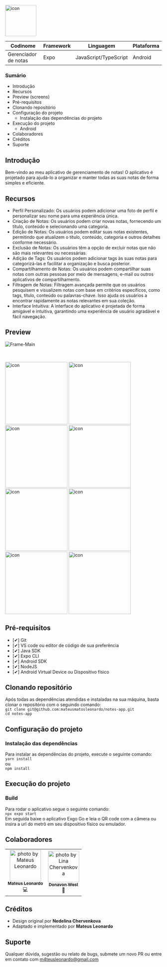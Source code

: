 <img src="https://github.com/mateusmatosleonardo/notes-app/assets/73812069/893ac71e-4c91-4322-bbd5-b968cd9304c5" width="100px;" alt="icon"/><br>

| Codinome | Framework | Linguagem | Plataforma |
|---|---|---|---|
| Gerenciador de notas | Expo | JavaScript/TypeScript | Android |

### Sumário
- Introdução
- Recursos
- Preview (screens)
- Pré-requisitos
- Clonando repositório
- Configuração do projeto
  - Instalação das dependências do projeto
- Execução do projeto
  - Android
- Colaboradores
- Créditos
- Suporte
  

## Introdução
Bem-vindo ao meu aplicativo de gerenciamento de notas! O aplicativo é projetado para ajudá-lo a organizar e manter todas as suas notas de forma simples e eficiente.

## Recursos
- Perfil Personalizado: Os usuários podem adicionar uma foto de perfil e personalizar seu nome para uma experiência única.
- Criação de Notas: Os usuários podem criar novas notas, fornecendo um título, conteúdo e selecionando uma categoria.
-  Edição de Notas: Os usuários podem editar suas notas existentes, permitindo que atualizem o título, conteúdo, categoria e outros detalhes conforme necessário.
- Exclusão de Notas: Os usuários têm a opção de excluir notas que não são mais relevantes ou necessárias.
- Adição de Tags: Os usuários podem adicionar tags às suas notas para categorizá-las e facilitar a organização e busca posterior.
- Compartilhamento de Notas: Os usuários podem compartilhar suas notas com outras pessoas por meio de mensagens, e-mail ou outros aplicativos de compartilhamento.
- Filtragem de Notas: Filtragem avançada permite que os usuários pesquisem e visualizem notas com base em critérios específicos, como tags, título, conteúdo ou palavras-chave. Isso ajuda os usuários a encontrar rapidamente as notas relevantes em sua coleção.
- Interface Intuitiva: A interface do aplicativo é projetada de forma amigável e intuitiva, garantindo uma experiência de usuário agradável e fácil navegação.


## Preview
![Frame-Main](https://github.com/mateusmatosleonardo/notes-app/assets/73812069/5c241a4c-d588-4293-82a5-c55f8e332757)

<br>
<br>
<img src="https://github.com/mateusmatosleonardo/notes-app/assets/73812069/268e5eab-72ed-4cca-8501-bf8c93063349" width="200px;" alt="icon"/>
<img src="https://github.com/mateusmatosleonardo/notes-app/assets/73812069/1160aeba-9ee0-4e78-bb97-0433ab9267cf" width="200px;" alt="icon"/>
<img src="https://github.com/mateusmatosleonardo/notes-app/assets/73812069/e93f234c-38a8-4d91-aaf4-835edd54d81a" width="200px;" alt="icon"/>
<img src="https://github.com/mateusmatosleonardo/notes-app/assets/73812069/dbfaa1c1-b235-42f9-b6b5-0924310888c6" width="200px;" alt="icon"/>
<img src="https://github.com/mateusmatosleonardo/notes-app/assets/73812069/76094e95-36e9-4f44-b70b-38cea71478cb" width="200px;" alt="icon"/>
<img src="https://github.com/mateusmatosleonardo/notes-app/assets/73812069/455a2057-902e-409c-b8e1-58b35cc28e25" width="200px;" alt="icon"/>
<img src="https://github.com/mateusmatosleonardo/notes-app/assets/73812069/592c390f-9d43-4d20-b397-aafd6c164308" width="200px;" alt="icon"/>
<img src="https://github.com/mateusmatosleonardo/notes-app/assets/73812069/54a24cc9-360c-489e-9333-1f92356bd4c3" width="200px;" alt="icon"/>

<!--![invisible](https://github.com/mateusmatosleonardo/notes-app/assets/73812069/fdd70eea-978a-45e6-9482-e111043d9bb6)-->
<br>
<!--
<img src="https://github.com/mateusmatosleonardo/notes-app/assets/73812069/5338432a-b2bf-4158-a4d2-9cacdeeacd30" width="200px;" alt="icon"/>
<img src="https://github.com/mateusmatosleonardo/notes-app/assets/73812069/b3e0e8af-e171-46e8-b117-7d5ab27ab557" width="200px;" alt="icon"/>
<img src="https://github.com/mateusmatosleonardo/notes-app/assets/73812069/d60f4e96-a916-4a15-a81d-7d64da62973d" width="200px;" alt="icon"/>
<img src="https://github.com/mateusmatosleonardo/notes-app/assets/73812069/f99a27d1-d759-44bb-bf22-d9a640b8cbcb" width="200px;" alt="icon"/>
-->

## Pré-requisitos
- [✔] Git
- [✔] VS code ou editor de código de sua preferência
- [✔] Java SDK
- [✔] Expo CLI
- [✔] Android SDK
- [✔] NodeJS
- [✔] Android Virtual Device ou Dispositivo físico

## Clonando repositório
Após todas as dependências atendidas e instaladas na sua máquina, basta clonar o repositório com o seguindo comando:
<br>
`git clone git@github.com:mateusmatosleonardo/notes-app.git`
<br>
`cd notes-app`

## Configuração do projeto

### Instalação das dependências
Para instalar as dependências do projeto, execute o seguinte comando:
<br>
`yarn install`
<br>
ou
<br>
`npm install`

## Execução do projeto

### Build
Para rodar o aplicativo segue o seguinte comando:
<br>
`npx expo start`
<br>
Em seguida baixe o aplicativo Exgo Go e leia o QR code com a câmera ou insira a url do metrô em seu dispositivo físico ou emulador.

## Colaboradores
<table>
  <tr>
    <td align="center">
      <a href="https://m4teusdev.vercel.app">
        <img src="https://avatars.githubusercontent.com/u/73812069?v=4" width="100px;" alt="photo by Mateus Leonardo" />
        <br />
        <sub>
          <b>Mateus Leonardo</b>
        </sub>
        <br />
      </a>
      <a title="Code">💻</a>
    </td>
    <td align="center">
      <a href="https://github.com/linachervenkova">
        <img src="https://avatars.githubusercontent.com/u/110020424?v=4" width="100px;" alt="photo by Lina Chervenkova"/>
        <br />
        <sub>
          <b>Donavon West</b>
        </sub>
      </a>
      <br />
     <a title="Design">🎨</a>
    </td>
</table>  

## Créditos
- Design original por **Nedelina Chervenkova**
- Adaptado e implementado por **Mateus Leonardo**

## Suporte
Qualquer dúvida, sugestão ou relato de bugs, submete um novo PR ou entre em contato com m4teusleonardo@gmail.com
